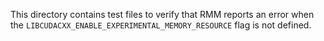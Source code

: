 This directory contains test files to verify that RMM reports an error when the `LIBCUDACXX_ENABLE_EXPERIMENTAL_MEMORY_RESOURCE` flag is not defined.
